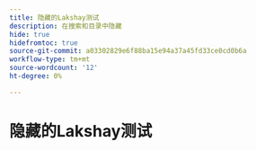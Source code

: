 ```yaml
---
title: 隐藏的Lakshay测试
description: 在搜索和目录中隐藏
hide: true
hidefromtoc: true
source-git-commit: a03302829e6f88ba15e94a37a45fd33ce0cd0b6a
workflow-type: tm+mt
source-wordcount: '12'
ht-degree: 0%

---
```


# 隐藏的Lakshay测试

